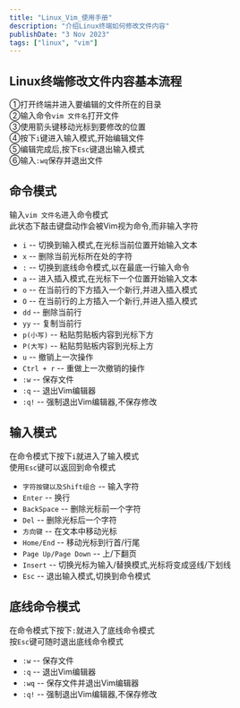 ```yaml
---
title: "Linux_Vim_使用手册"
description: "介绍Linux终端如何修改文件内容"
publishDate: "3 Nov 2023"
tags: ["linux", "vim"]
---
```


## Linux终端修改文件内容基本流程  
①打开终端并进入要编辑的文件所在的目录  
②输入命令`vim 文件名`打开文件  
③使用箭头键移动光标到要修改的位置  
④按下`i`键进入输入模式,开始编辑文件  
⑤编辑完成后,按下`Esc`键退出输入模式  
⑥输入`:wq`保存并退出文件  

## 命令模式  
输入`vim 文件名`进入命令模式  
此状态下敲击键盘动作会被Vim视为命令,而非输入字符   
- `i` -- 切换到输入模式,在光标当前位置开始输入文本  
- `x` -- 删除当前光标所在处的字符  
- `:` -- 切换到底线命令模式,以在最底一行输入命令  
- `a` -- 进入插入模式,在光标下一个位置开始输入文本  
- `o` -- 在当前行的下方插入一个新行,并进入插入模式  
- `O` -- 在当前行的上方插入一个新行,并进入插入模式  
- `dd` -- 删除当前行  
- `yy` -- 复制当前行  
- `p(小写)` -- 粘贴剪贴板内容到光标下方  
- `P(大写)` -- 粘贴剪贴板内容到光标上方  
- `u` -- 撤销上一次操作  
- `Ctrl + r` -- 重做上一次撤销的操作  
- `:w` -- 保存文件  
- `:q` -- 退出Vim编辑器  
- `:q!` -- 强制退出Vim编辑器,不保存修改  

## 输入模式  
在命令模式下按下`i`就进入了输入模式  
使用`Esc`键可以返回到命令模式  
- `字符按键以及Shift组合` -- 输入字符  
- `Enter` -- 换行  
- `BackSpace` -- 删除光标前一个字符  
- `Del` -- 删除光标后一个字符  
- `方向键` -- 在文本中移动光标  
- `Home/End` -- 移动光标到行首/行尾  
- `Page Up/Page Down` -- 上/下翻页  
- `Insert` -- 切换光标为输入/替换模式,光标将变成竖线/下划线  
- `Esc` -- 退出输入模式,切换到命令模式  

## 底线命令模式  
在命令模式下按下`:`就进入了底线命令模式  
按`Esc`键可随时退出底线命令模式  
- `:w` -- 保存文件   
- `:q` -- 退出Vim编辑器  
- `:wq` -- 保存文件并退出Vim编辑器   
- `:q!` -- 强制退出Vim编辑器,不保存修改    